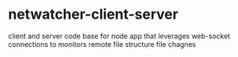 # netwatcher-client-server
client and server code base for node app that leverages web-socket connections to monitors remote file structure  file chagnes 
